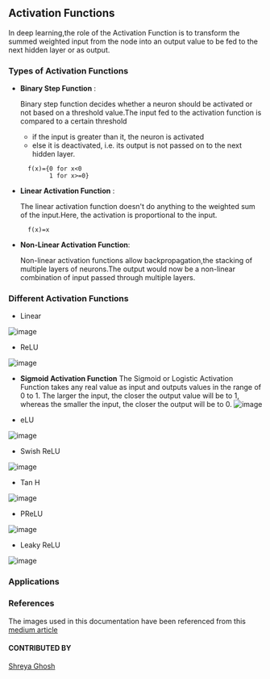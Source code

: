 ## Activation Functions
In deep learning,the role of the Activation Function is to transform the summed weighted input from the node into an output value to be fed to the next hidden layer or as output. 
### Types of Activation Functions

- **Binary Step Function** :

  Binary step function decides whether a neuron should be activated or not based on a threshold value.The input fed to the activation function is compared to a certain threshold
    - if the input is greater than it, the neuron is activated
    - else it is deactivated, i.e. its output is not passed on to the next hidden layer.
  ```
    f(x)={0 for x<0
          1 for x>=0}
  ```
- **Linear Activation Function** :

  The linear activation function doesn't do anything to the weighted sum of the input.Here, the activation is proportional to the input.
  ```
    f(x)=x
  ```
- **Non-Linear Activation Function**:

  Non-linear activation functions allow backpropagation,the stacking of multiple layers of neurons.The output would now be a non-linear combination of input passed through multiple layers.

### Different Activation Functions

- Linear

![image](https://user-images.githubusercontent.com/72400676/169813324-e562eb26-5db5-4c84-acd6-1dfb4bd975dc.png)

- ReLU

![image](https://user-images.githubusercontent.com/72400676/169812862-4c58be24-9ef5-4bb6-8f39-6fb44ff5f6a2.png)

- **Sigmoid Activation Function**
  The Sigmoid or Logistic Activation Function takes any real value as input and outputs values in the range of 0 to 1. The larger the input, the closer the output value will be to 1, whereas the smaller the input, the closer the output will be to 0.
  ![image](https://user-images.githubusercontent.com/72400676/169812982-cff4a7da-5231-4161-943b-90d8cadd97d2.png)

- eLU

![image](https://user-images.githubusercontent.com/72400676/169813244-6b692873-ebe1-4ea6-817e-5edba572e9b4.png)

- Swish ReLU

![image](https://user-images.githubusercontent.com/72400676/169813413-5503076c-bf04-4d1a-968a-c7960ccfe025.png)


- Tan H

![image](https://user-images.githubusercontent.com/72400676/169813999-fb3c2117-d610-4809-829b-9337df37be0a.png)

- PReLU

![image](https://user-images.githubusercontent.com/72400676/169814069-3218aae9-cd70-45ea-8f43-1f4e722412ba.png)

- Leaky ReLU

![image](https://user-images.githubusercontent.com/72400676/169814188-0ddbd89a-d123-4a6d-83bc-8e152f5fa117.png)


### Applications

### References

The images used in this documentation have been referenced from this [medium article](https://towardsdatascience.com/activation-functions-neural-networks-1cbd9f8d91d6)

#### CONTRIBUTED BY

[Shreya Ghosh](https://github.com/shreya024)
